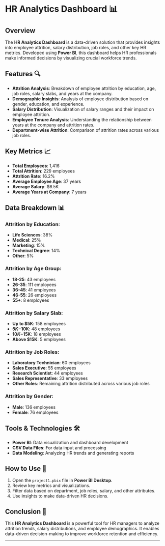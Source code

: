 # HR Analytics Dashboard 📊

## Overview
The **HR Analytics Dashboard** is a data-driven solution that provides insights into employee attrition, salary distribution, job roles, and other key HR metrics. Developed using **Power BI**, this dashboard helps HR professionals make informed decisions by visualizing crucial workforce trends.

## Features 🔍
- **Attrition Analysis**: Breakdown of employee attrition by education, age, job roles, salary slabs, and years at the company.
- **Demographic Insights**: Analysis of employee distribution based on gender, education, and experience.
- **Salary Distribution**: Visualization of salary ranges and their impact on employee attrition.
- **Employee Tenure Analysis**: Understanding the relationship between years at the company and attrition rates.
- **Department-wise Attrition**: Comparison of attrition rates across various job roles.

## Key Metrics 📈
- **Total Employees**: 1,416
- **Total Attrition**: 229 employees
- **Attrition Rate**: 16.2%
- **Average Employee Age**: 37 years
- **Average Salary**: $6.5K
- **Average Years at Company**: 7 years

## Data Breakdown 📊
### Attrition by Education:
- **Life Sciences**: 38%
- **Medical**: 25%
- **Marketing**: 15%
- **Technical Degree**: 14%
- **Other**: 5%

### Attrition by Age Group:
- **18-25**: 43 employees
- **26-35**: 111 employees
- **36-45**: 41 employees
- **46-55**: 26 employees
- **55+**: 8 employees

### Attrition by Salary Slab:
- **Up to $5K**: 158 employees
- **$5K-$10K**: 48 employees
- **$10K-$15K**: 18 employees
- **Above $15K**: 5 employees

### Attrition by Job Roles:
- **Laboratory Technician**: 60 employees
- **Sales Executive**: 55 employees
- **Research Scientist**: 44 employees
- **Sales Representative**: 33 employees
- **Other Roles**: Remaining attrition distributed across various job roles

### Attrition by Gender:
- **Male**: 136 employees
- **Female**: 76 employees

## Tools & Technologies 🛠️
- **Power BI**: Data visualization and dashboard development
- **CSV Data Files**: For data input and processing
- **Data Modeling**: Analyzing HR trends and generating reports

## How to Use 🚀
1. Open the `project1.pbix` file in **Power BI Desktop**.
2. Review key metrics and visualizations.
3. Filter data based on department, job roles, salary, and other attributes.
4. Use insights to make data-driven HR decisions.

## Conclusion 🎯
This **HR Analytics Dashboard** is a powerful tool for HR managers to analyze attrition trends, salary distributions, and employee demographics. It enables data-driven decision-making to improve workforce retention and efficiency.

---
